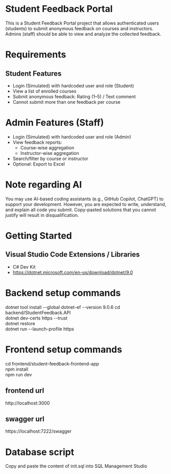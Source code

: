 # Student Feedback Portal
This is a Student Feedback Portal project that allows authenticated users (students) to submit anonymous feedback on courses and instructors. Admins (staff) should be able to view and analyze the collected feedback.

# Requirements
## Student Features
- Login (Simulated) with hardcoded user and role (Student)
- View a list of enrolled courses
- Submit anonymous feedback: Rating (1–5) / Text comment
- Cannot submit more than one feedback per course

# Admin Features (Staff)
- Login (Simulated) with hardcoded user and role (Admin)
- View feedback reports:
    - Course-wise aggregation
    - Instructor-wise aggregation
- Search/filter by course or instructor
- Optional: Export to Excel


# Note regarding AI
You may use AI-based coding assistants (e.g., GitHub Copilot, ChatGPT) to support your development. However, you are expected to write, understand, and explain all code you submit. Copy-pasted solutions that you cannot justify will result in disqualification.

# Getting Started

## Visual Studio Code Extensions / Libraries
- C# Dev Kit
- https://dotnet.microsoft.com/en-us/download/dotnet/9.0


# Backend setup commands
dotnet tool install --global dotnet-ef --version 9.0.6
cd backend/StudentFeedback.API  
dotnet dev-certs https --trust  
dotnet restore  
dotnet run --launch-profile https  


# Frontend setup commands
cd frontend/student-feedback-frontend-app  
npm install  
npm run dev  

## frontend url
http://localhost:3000

## swagger url
https://localhost:7222/swagger

# Database script
Copy and paste the content of init.sql into SQL Management Studio


